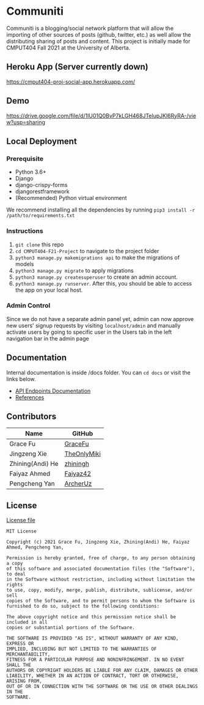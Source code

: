 # Communiti


Communiti is a blogging/social network platform that will allow the importing of other sources of posts (github, twitter, etc.) as well allow the distributing sharing of posts and content. This project is initially made for CMPUT404 Fall 2021 at the University of Alberta.

## Heroku App (Server currently down)

https://cmput404-proj-social-app.herokuapp.com/

## Demo

https://drive.google.com/file/d/1lU01Q0BvP7kLGH468JTelupJKl6RyRA-/view?usp=sharing

## Local Deployment

### Prerequisite

- Python 3.6+
- Django
- django-crispy-forms 
- djangorestframework
- (Recommended) Python virtual environment

We recommend installing all the dependencies by running `pip3 install -r /path/to/requirements.txt`

### Instructions

1. `git clone` this repo
2. `cd CMPUT404-F21-Project` to navigate to the project folder
3. `python3 manage.py makemigrations api` to make the migrations of models
4. `python3 manage.py migrate` to apply migrations
5. `python3 manage.py createsuperuser` to create an admin account.
6. `python3 manage.py runserver`. After this, you should be able to access the app on your local host.

### Admin Control
Since we do not have a separate admin panel yet, admin can now approve new users' signup requests by visiting `localhost/admin` and manually activate users by going to specific user in the Users tab in the left navigation bar in the admin page

## Documentation

Internal documentation is inside /docs folder. You can `cd docs` or visit the links below.

- [API Endpoints Documentation](https://github.com/GraceFu/CMPUT404-F21-Project/blob/main/docs/api_endpoints.md)
- [References](https://github.com/GraceFu/CMPUT404-F21-Project/blob/main/docs/references.md)

## Contributors

| Name              | GitHub                                        |
| ----------------- | --------------------------------------------- |
| Grace Fu          | [GraceFu](https://github.com/GraceFu)         |
| Jingzeng Xie      | [TheOnlyMiki](https://github.com/TheOnlyMiki) |
| Zhining(Andi) He  | [zhiningh](https://github.com/zhiningh)       |
| Faiyaz Ahmed      | [Faiyaz42](https://github.com/Faiyaz42)       |
| Pengcheng Yan     | [ArcherUz](https://github.com/ArcherUz)       |

## License

[License file](https://github.com/GraceFu/CMPUT404-F21-Project/blob/main/LICENSE)

```
MIT License

Copyright (c) 2021 Grace Fu, Jingzeng Xie, Zhining(Andi) He, Faiyaz Ahmed, Pengcheng Yan, 

Permission is hereby granted, free of charge, to any person obtaining a copy
of this software and associated documentation files (the "Software"), to deal
in the Software without restriction, including without limitation the rights
to use, copy, modify, merge, publish, distribute, sublicense, and/or sell
copies of the Software, and to permit persons to whom the Software is
furnished to do so, subject to the following conditions:

The above copyright notice and this permission notice shall be included in all
copies or substantial portions of the Software.

THE SOFTWARE IS PROVIDED "AS IS", WITHOUT WARRANTY OF ANY KIND, EXPRESS OR
IMPLIED, INCLUDING BUT NOT LIMITED TO THE WARRANTIES OF MERCHANTABILITY,
FITNESS FOR A PARTICULAR PURPOSE AND NONINFRINGEMENT. IN NO EVENT SHALL THE
AUTHORS OR COPYRIGHT HOLDERS BE LIABLE FOR ANY CLAIM, DAMAGES OR OTHER
LIABILITY, WHETHER IN AN ACTION OF CONTRACT, TORT OR OTHERWISE, ARISING FROM,
OUT OF OR IN CONNECTION WITH THE SOFTWARE OR THE USE OR OTHER DEALINGS IN THE
SOFTWARE.
```
